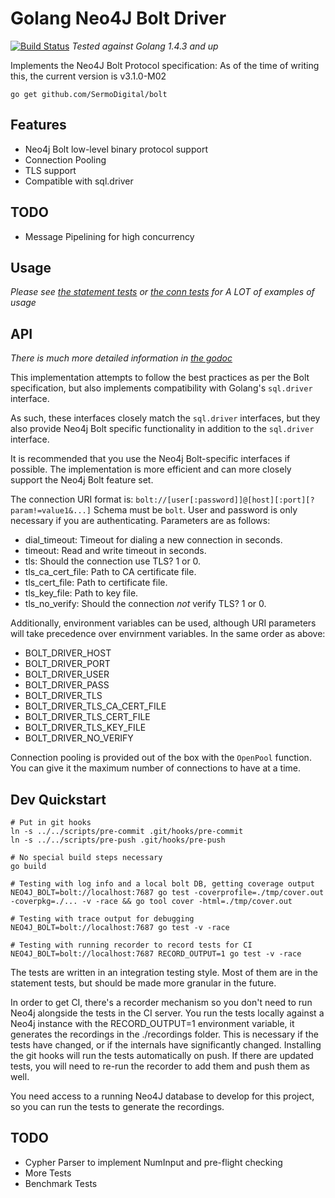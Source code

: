 # Golang Neo4J Bolt Driver
[![Build Status](https://travis-ci.org/SermoDigital/bolt.svg?branch=master)](https://travis-ci.org/SermoDigital/bolt) *Tested against Golang 1.4.3 and up*

Implements the Neo4J Bolt Protocol specification:
As of the time of writing this, the current version is v3.1.0-M02

```
go get github.com/SermoDigital/bolt
```

## Features

* Neo4j Bolt low-level binary protocol support
* Connection Pooling
* TLS support
* Compatible with sql.driver

## TODO

* Message Pipelining for high concurrency

## Usage

*_Please see [the statement tests](./stmt_test.go) or [the conn tests](./conn_test.go) for A LOT of examples of usage_*

## API

*_There is much more detailed information in [the godoc](http://godoc.org/github.com/SermoDigital/bolt)_*

This implementation attempts to follow the best practices as per the Bolt
specification, but also implements compatibility with Golang's `sql.driver` interface.

As such, these interfaces closely match the `sql.driver` interfaces, but they
also provide Neo4j Bolt specific functionality in addition to the `sql.driver` interface.

It is recommended that you use the Neo4j Bolt-specific interfaces if possible.
The implementation is more efficient and can more closely support the Neo4j Bolt feature set.

The connection URI format is:
`bolt://[user[:password]]@[host][:port][?param!=value1&...]`
Schema must be `bolt`. User and password is only necessary if you are authenticating.
Parameters are as follows:

- dial_timeout: Timeout for dialing a new connection in seconds.
- timeout: Read and write timeout in seconds.
- tls: Should the connection use TLS? 1 or 0.
- tls_ca_cert_file: Path to CA certificate file.
- tls_cert_file: Path to certificate file.
- tls_key_file: Path to key file.
- tls_no_verify: Should the connection _not_ verify TLS? 1 or 0.

Additionally, environment variables can be used, although URI parameters will
take precedence over envirnment variables. In the same order as above:

- BOLT_DRIVER_HOST
- BOLT_DRIVER_PORT
- BOLT_DRIVER_USER
- BOLT_DRIVER_PASS
- BOLT_DRIVER_TLS
- BOLT_DRIVER_TLS_CA_CERT_FILE
- BOLT_DRIVER_TLS_CERT_FILE
- BOLT_DRIVER_TLS_KEY_FILE
- BOLT_DRIVER_NO_VERIFY

Connection pooling is provided out of the box with the `OpenPool` function.
You can give it the maximum number of connections to have at a time.

## Dev Quickstart

```
# Put in git hooks
ln -s ../../scripts/pre-commit .git/hooks/pre-commit
ln -s ../../scripts/pre-push .git/hooks/pre-push

# No special build steps necessary
go build

# Testing with log info and a local bolt DB, getting coverage output
NEO4J_BOLT=bolt://localhost:7687 go test -coverprofile=./tmp/cover.out -coverpkg=./... -v -race && go tool cover -html=./tmp/cover.out

# Testing with trace output for debugging
NEO4J_BOLT=bolt://localhost:7687 go test -v -race

# Testing with running recorder to record tests for CI
NEO4J_BOLT=bolt://localhost:7687 RECORD_OUTPUT=1 go test -v -race
```

The tests are written in an integration testing style.  Most of them are in the
statement tests, but should be made more granular in the future.

In order to get CI, there's a recorder mechanism so you don't need to run Neo4j
alongside the tests in the CI server. You run the tests locally against a Neo4j
instance with the RECORD_OUTPUT=1 environment variable, it generates the
recordings in the ./recordings folder. This is necessary if the tests have
changed, or if the internals have significantly changed.  Installing the git
hooks will run the tests automatically on push. If there are updated tests,
you will need to re-run the recorder to add them and push them as well.

You need access to a running Neo4J database to develop for this project, so
you can run the tests to generate the recordings.

## TODO

* Cypher Parser to implement NumInput and pre-flight checking
* More Tests
* Benchmark Tests
